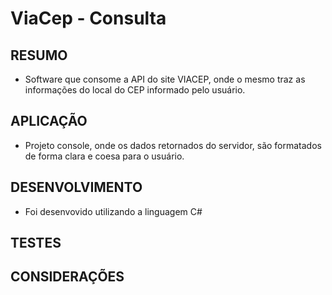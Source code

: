 # ViaCep - Consulta

## RESUMO
- Software que consome a API do site VIACEP, onde o mesmo traz as informações do local do CEP informado pelo usuário.

## APLICAÇÃO
- Projeto console, onde os dados retornados do servidor, são formatados de forma clara e coesa para o usuário.

## DESENVOLVIMENTO
- Foi desenvovido utilizando a linguagem C#
 
## TESTES

## CONSIDERAÇÕES


